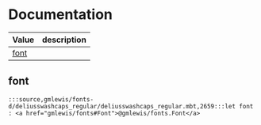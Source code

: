 # Documentation
|Value|description|
|---|---|
|[font](#font)||

## font

```moonbit
:::source,gmlewis/fonts-d/deliusswashcaps_regular/deliusswashcaps_regular.mbt,2659:::let font : <a href="gmlewis/fonts#Font">@gmlewis/fonts.Font</a>
```

